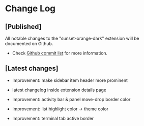 # Change Log

## [Published]

All notable changes to the "sunset-orange-dark" extension will be documented on Github.

- Check [Github commit list](https://github.com/thekomer/Sunset-orange-VSCode-theme/commits/master) for more information.

## [Latest changes]

- Improvement: make sidebar item header more prominent

- latest changelog inside extension details page

- Improvement: activity bar & panel move-drop border color

- Improvement: list highlight color -> theme color

- Improvement: terminal tab active border
